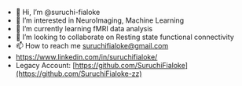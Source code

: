 - 👋 Hi, I’m @suruchi-fialoke
- 👀 I’m interested in NeuroImaging, Machine Learning 
- 🌱 I’m currently learning fMRI data analysis 
- 💞️ I’m looking to collaborate on Resting state functional connectivity
- 📫 How to reach me suruchifialoke@gmail.com
- https://www.linkedin.com/in/suruchifialoke/
- Legacy Account: [https://github.com/SuruchiFialoke](https://github.com/SuruchiFialoke-zz)
<!---
suruchi-fialoke/suruchi-fialoke is a ✨ special ✨ repository because its `README.md` (this file) appears on your GitHub profile.
You can click the Preview link to take a look at your changes.
--->
